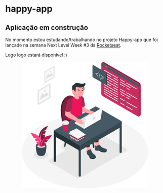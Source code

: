 # happy-app

## Aplicação em construção

No momento estou estudando/trabalhando no projeto Happy-app que foi lançado na semana Next Level Week #3 da [Rocketseat](http://rocketseat.com.br). 

Logo logo estará disponível :)

<div align='center'>
  <img width="400px" src="imgs/banner-dev.svg" >
</div>

